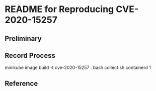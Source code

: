 # README for Reproducing CVE-2020-15257

## Preliminary

## Record Process

minikube image build -t cve-2020-15257 .
bash collect.sh containerd 1

## Reference